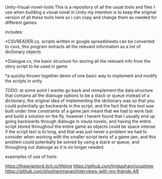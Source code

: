 Unity-Visual-novel-tools
This is a repository of all the usual tools and files I use when building a visual novel in Unity
my intention is to keep the original version of all these tools here so i can copy and change them as needed for different games

includes:

*CSVREADER.cs, scripts written in google spreadsheets can be converted to csvs, this program extracts all the relevant information as a list of dictionary objects

*Dialogue.cs, the basic structure for storing all the relevant info from the story script to be used in game 

*a quickly thrown together demo of one basic way to implement and modify the scripts in unity 

TODO: at some point I wantto go back and reimplement the data structure that contains all the dialouge options to be a stack or queue instead of a dictionary, the original idea of implementing the idctionary was so that you could potentially go backwards in the script, and the fact that this tool was built under time constraints of a game jam meant that we had to work fast and build a solution on the fly. however I havent found that I usually end up going backwards through dialouge in visula novels, and having the entire script stored throughout the entire game as objects could be space intense if the script text is to long, and that was just never a problem we had to consider when working with the smaller script texts of a game jam, and this problem could potentially be solved by using a stack or queue, and throughing out dialouge as it is no longer needed. 

exasmples of use of tools:

https://theavianlord.itch.io/lifeline
https://github.com/timkashani/souptime
https://github.com/shoshanimayan/Interviews-with-my-friends-AR

